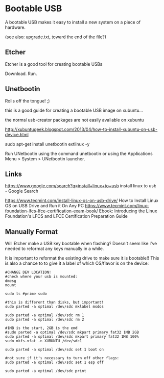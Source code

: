 # Bootable USB

A bootable USB makes it easy to install a new system on a piece of hardware.

(see also: upgrade.txt, toward the end of the file?)

## Etcher

Etcher is a good tool for creating bootable USBs

Download. Run. 

## Unetbootin

Rolls off the tongue! ;)

this is a good guide for creating a bootable USB image on xubuntu...

the normal usb-creator packages are not easily available on xubuntu

http://xubuntugeek.blogspot.com/2013/04/how-to-install-xubuntu-on-usb-device.html

sudo apt-get install unetbootin extlinux -y

Run UNetbootin using the command unetbootin or using the Applications Menu > System > UNetbootin launcher.


## Links

https://www.google.com/search?q=install+linux+to+usb
install linux to usb - Google Search

https://www.tecmint.com/install-linux-os-on-usb-drive/
How to Install Linux OS on USB Drive and Run it On Any PC
https://www.tecmint.com/linux-foundation-lfcs-lfce-certification-exam-book/
Ebook: Introducing the Linux Foundation's LFCS and LFCE Certification Preparation Guide


## Manually Format

Will Etcher make a USB key bootable when flashing? Doesn't seem like I've needed to reformat any keys manually in a while.

It is important to reformat the existing drive to make sure it is bootable!!
This is also a chance to to give it a label of which OS/flavor is on the device:

```
#CHANGE DEV LOCATION!
#check where your usb is mounted:
dmesg
mount

sudo ls #prime sudo

#this is different than disks, but important!
sudo parted -a optimal /dev/sdc mklabel msdos

sudo parted -a optimal /dev/sdc rm 1
sudo parted -a optimal /dev/sdc rm 2

#1MB is the start, 2GB is the end
#sudo parted -a optimal /dev/sdc mkpart primary fat32 1MB 2GB
sudo parted -a optimal /dev/sdc mkpart primary fat32 1MB 100%
sudo mkfs.vfat -n XUBUNTU /dev/sdc1

sudo parted -a optimal /dev/sdc set 1 boot on

#not sure if it's necessary to turn off other flags:
sudo parted -a optimal /dev/sdc set 1 esp off

sudo parted -a optimal /dev/sdc print

```